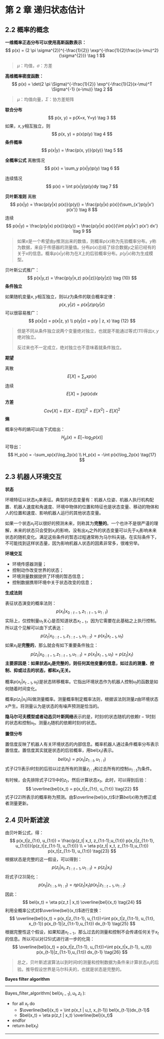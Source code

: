 # 第 2 章  递归状态估计

## 2.2 概率的概念

**一维概率正态分布可以使用高斯函数表示：**
$$
p(x) = (2 \pi \sigma^{2})^{-\frac{1}{2}} \exp^{-\frac{1}{2}\frac{(x-\mu)^2}{\sigma^{2}}}  \tag 1
$$
> $\mu$：均值，$\sigma$：方差

**高维概率密度函数：**
$$
p(x) = \det(2 \pi \Sigma)^{-\frac{1}{2}} \exp^{-\frac{1}{2}(x-\mu)^T \Sigma^{-1} (x-\mu)} \tag 2
$$
> $\mu$：均值向量，$\Sigma$：协方差矩阵

**联合分布**
$$
p(x, y) = p(X=x, Y=y) \tag 3
$$
如果，$x,y$相互独立，则
$$
p(x, y) = p(x)p(y) \tag 4
$$
**条件概率**
$$
p(x|y) = \frac{p(x, y)}{p(y)} \tag 5
$$

**全概率公式**
离散情况
$$
p(x) = \sum_y p(x|y)p(y) \tag 6
$$


连续情况
$$
p(x) = \int p(x|y)p(y)dy \tag 7
$$


**贝叶斯准则**
离散
$$
p(x|y) = \frac{p(y|x) p(x)}{p(y)} = \frac{p(y|x) p(x)}{\sum_{x'}p(y|x') p(x')} \tag 8
$$
连续
$$
p(x|y) = \frac{p(y|x) p(x)}{p(y)} = \frac{p(y|x) p(x)}{\int p(y|x') p(x') dx'} \tag 9
$$

> 如果$x$是一个希望由$y$推测出来的数值，则概率$p(x)$称为先验概率分布。$y$称为数据，来自于传感器的测量值。分布$p(x)$总结了综合数据$y$之前已经有的关于$x$的信息。概率$p(x|y)$称为在$X$上的后验概率分布。$p(y|x)$称为生成模型。

贝叶斯公式推广：
$$
p(x|y,z) = \frac{p(y|x,z) p(x|z)}{p(y|z)} \tag {10}
$$
**条件独立**

如果随机变量$x, y$相互独立，则以$z$为条件的联合概率定律：
$$
p(x,y|z) = p(x|z)p(y|z) \tag {11}
$$
可以很容易推广：
$$
p(x|z) = p(x|z, y) \\
p(y|z) = p(y | z, x) \tag {12}
$$

> 但是不同从条件独立说两个变量绝对独立，也就是不能通过等式(11)得出$x,y$绝对独立。
>
> 反过来也不一定成立，绝对独立也不意味着就条件独立。

**期望**

离散
$$
E[X] = \sum_x x p(x) \tag{13}
$$
连续
$$
E[X] = \int x p(x)dx \tag{14}
$$
**方差**
$$
Cov[X] = E[X-E[X]]^2 = E[X^2] - E[X]^2  \tag{15}
$$
**熵**

概率分布的熵可以由下式给出：
$$
H_p(x) = E[-\log_2p(x)] \tag{16}
$$
可导出：
$$
H_p(x) = -\sum_xp(x)\log_2p(x) \\
H_p(x) = -\int p(x)\log_2p(x) \tag{17}
$$

## 2.3 机器人环境交互

**状态**

环境特征以状态$x_t$来表征。典型的状态变量有：机器人位姿、机器人执行机构配置、机器人速度和角速度、环境中物体的位置和特征也是状态变量、移动的物体和人的位置和速度、影响机器人运行的其他状态变量。

如果一个状态$x_t$可以很好的预测未来，则称其为**完整的**。一个也许不是很严谨的理解，未来的状态只会受到$x_t$的影响，没有出$x_t$之外的状态变量可以先于$x_t$影响未来状态的随机变化。满足这些条件的暂态过程通常称为马尔科夫链。在实际条件下，不可能找到这样状态量，因为影响机器人状态的因素非常多，很难穷举。

**环境交互**

- 环境传感器测量；
- 控制动作改变世界的状态；
- 环境测量数据提供了环境的暂态信息；
- 控制数据携带环境中关于状态改变的信息；

**生成法则**

表征状态演变的概率法则：
$$
p(x_t|x_{0:t-1}, z_{1:t-1}, u_{1:t}) \tag{18}
$$
实际上，仅控制量$u_t$关心是否知道状态$x_{t-1}$，因为它需要在此基础之上执行控制。所以这个见解可以由下式表达：
$$
p(z_t|x_{0:t-1}, z_{1:t-1}, u_{1:t}) = p(x_t | x_{t-1}, u_t) \tag{19}
$$
如果$x_t$是**完整的**，那么就会有如下重要条件独立：
$$
p(z_t|x_{0:t-1}, z_{1:t-1}, u_{1:t}) = p(x_t | x_{t-1}, u_t) = p(z_t|x_t) \tag{20}
$$
**主要原因是：如果状态$x_t$是完整的，则任何其他变量的信息，如过去的测量、控制、抑或过去的状态，都和$x_t$无关。**

概率$p(x_t|x_{t-1}, u_t)$是状态转移概率。它指出环境状态作为机器人控制$u_t$的函数是如何随着时间变化。

概率$p(z_t|x_t)$叫做测量概率。测量概率制定概率法则，根据该法则测量$z$由环境状态$x$产生。将测量认为是状态的有噪声预测是恰当的。

**隐马尔可夫模型或者动态贝叶斯网络**表示的是，时刻$t$的状态随机的依赖$t-1$时刻的状态和控制$u_t$。测量$z_t$随机的依赖时刻$t$的状态。

**置信分布**

置信度反映了机器人有关环境状态的内部信息。概率机器人通过条件概率分布表示置信度。置信度其实就是状态的后验概率，用bel($x_t$)表示。
$$
bel(x_t) = p(x_t|z_{1:t}, u_{1:t}) \tag{21}
$$
 式子(21)表示$t$时刻的后验以过去所有的测量$z_{i: t}$和过去所有的控制$u_{1: t}$为条件。

有时候，会先排除式子(21)中的$z_t$，然后计算状态$x_t$。此时，可以得到后验：
$$
\overline{bel}(x_t) = p(x_t|z_{1:t}, u_{1:t}) \tag{22}
$$
式子(22)所表示的概率称为预测。由$\overline{bel}(x_t)$计算$bel(x)$称为修正或者测量更新。

## 2.4 贝叶斯滤波

由贝叶斯公式，得：
$$
p(x_t|z_{1:t}, u_{1:t}) = \frac{p(z_t| x_t, z_{1:t-1},u_{1:t}) p(x_t|z_{1:t-1}, u_{1:t})}{p(z_t|z_{1:t-1}, u_{1:t})}  \\
= \eta p(z_t| x_t, z_{1:t-1},u_{1:t}) p(x_t|z_{1:t-1}, u_{1:t})
\tag{23}
$$
根据状态是完整的这一假设，可以得到：
$$
p(z_t| x_t, z_{1:t-1},u_{1:t})  = p(z_t| x_t) \tag{24}
$$
将式子(23)简化：
$$
p(x_t|z_{1:t}, u_{1:t}) = \eta p(z_t| x_t) p(x_t|z_{1:t-1}, u_{1:t})
\tag{23}
$$
因此：
$$
bel(x_t) = \eta p(z_t | x_t) \overline{bel}(x_t) \tag{24}
$$
利用全概率公式对$\overline{bel}(x_t)$进行变换：
$$
\overline{bel}(x_t) = p(x_t|z_{1:t-1}, u_{1:t})=\int p(x_t|z_{1:t-1}, u_{1:t}, x_{t-1}) p(x_{t-1}|z_{1:t-1},u_{1:t}) dx_{t-1} \tag{25}
$$
根据完整性这个假设，如果知道$x_{t-1}$，那么过去的测量和控制不会传递任何关于$x_t$的信息。所以可以对(25)式进行进一步的化简：
$$
\overline{bel}(x_t) = p(x_t|z_{1:t-1}, u_{1:t})=\int p(x_t|x_{t-1},  u_{t}) p(x_{t-1}|z_{1:t-1},u_{1:t}) dx_{t-1} \tag{26}
$$

> 总之，贝叶斯滤波算法以到时间$t$的测量和控制数据为条件来计算状态$x_t$的后验。推导假设世界是马尔科夫的，也就是状态是完整的。

**Bayes filter algorithm**

------

Bayes_filter_algorithm( bel($x_{t-1}), u_{t}, z_t$ ): 

- for all $x_t$ do
  - $\overline{bel}(x_t) = \int p(x_t | u_t, x_{t-1}) bel(x_{t-1})dx_{t-1}$
  - $bel(x_t) = \eta p(z_t | x_t) \overline{bel}(x_t)$
- endfor
- return $bel(x_t)$

------






















































